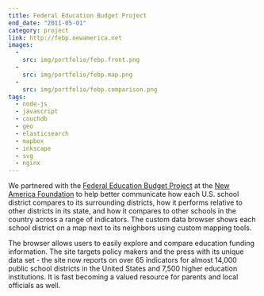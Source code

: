```yaml
---
title: Federal Education Budget Project 
end_date: "2011-05-01"
category: project
link: http://febp.newamerica.net
images:
  - 
    src: img/portfolio/febp.front.png
  - 
    src: img/portfolio/febp.map.png
  - 
    src: img/portfolio/febp.comparison.png
tags:
  - node-js
  - javascript
  - couchdb
  - geo
  - elasticsearch
  - mapbox
  - inkscape
  - svg
  - nginx
---
```

We partnered with the [Federal Education Budget Project](http://febp.newamerica.net) at the [New America Foundation](http://newamerica.net) to help better communicate how each U.S. school district compares to its surrounding districts, how it performs relative to other districts in its state, and how it compares to other schools in the country across a range of indicators. The custom data browser shows each school district on a map next to its neighbors using custom mapping tools.

<!--more-->

The browser allows users to easily explore and compare education funding information. The site targets policy makers and the press with its unique data set - the site now reports on over 65 indicators for almost 14,000 public school districts in the United States and 7,500 higher education institutions. It is fast becoming a valued resource for parents and local officials as well.
